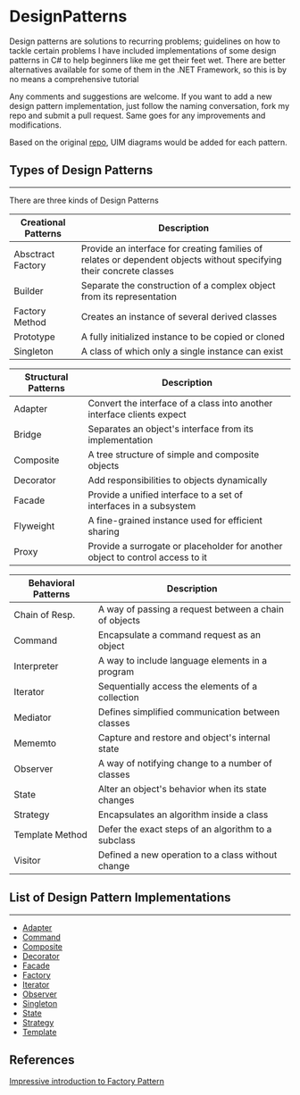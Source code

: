 # DesignPatterns
Design patterns are solutions to recurring problems; guidelines on how to tackle certain problems
I have included implementations of some design patterns in C# to help beginners like me get their feet wet.
There are better alternatives available for some of them in the .NET Framework, so this is by no means a comprehensive tutorial

Any comments and suggestions are welcome. If you want to add a new design pattern implementation, just follow the naming conversation, fork my repo and submit a pull request. Same goes for any improvements and modifications.

Based on the original [repo](https://github.com/abishekaditya/DesignPatterns), UIM diagrams would be added for each pattern.

## Types of Design Patterns
---------------------------
There are three kinds of Design Patterns

|Creational Patterns|Description|
|--|--|
|Absctract Factory|Provide an interface for creating families of relates or dependent objects without specifying their concrete classes|
|Builder|Separate the construction of a complex object from its representation|
|Factory Method|Creates an instance of several derived classes|
|Prototype|A fully initialized instance to be copied or cloned|
|Singleton|A class of which only a single instance can exist|

|Structural Patterns|Description|
|--|--|
|Adapter|Convert the interface of a class into another interface clients expect|
|Bridge|Separates an object's interface from its implementation|
|Composite|A tree structure of simple and composite objects|
|Decorator|Add responsibilities to objects dynamically|
|Facade|Provide a unified interface to a set of interfaces in a subsystem|
|Flyweight|A fine-grained instance used for efficient sharing|
|Proxy|Provide a surrogate or placeholder for another object to control access to it|

|Behavioral Patterns|Description|
|--|--|
|Chain of Resp.|A way of passing a request between a chain of objects|
|Command|Encapsulate a command request as an object|
|Interpreter|A way to include language elements in a program|
|Iterator|Sequentially access the elements of a collection|
|Mediator|Defines simplified communication between classes|
|Mememto|Capture and restore and object's internal state|
|Observer|A way of notifying change to a number of classes|
|State|Alter an object's behavior when its state changes|
|Strategy|Encapsulates an algorithm inside a class|
|Template Method|Defer the exact steps of an algorithm to a subclass|
|Visitor|Defined a new operation to a class without change|


## List of Design Pattern Implementations
-----------------------------------------

* [Adapter](/AdapterPattern)
* [Command](/CommandPattern)
* [Composite](/CompositePattern)
* [Decorator](/DecoratorPattern)
* [Facade](/FacadePattern)
* [Factory](/FactoryPattern)
* [Iterator](/IteratorPattern)
* [Observer](/ObserverPattern)
* [Singleton](/SingletonPattern)
* [State](/StatePattern)
* [Strategy](/StrategyPattern)
* [Template](/TemplatePattern)

## References
[Impressive introduction to Factory Pattern](http://ichennan.com/2016/08/09/DesignPattern.html)
